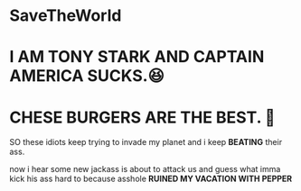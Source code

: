 # SaveTheWorld

# I AM TONY STARK AND CAPTAIN AMERICA SUCKS.:laughing:

# CHESE BURGERS ARE THE BEST. :raised_hands:

SO these idiots keep trying to invade my planet and i keep **BEATING** their ass.

now i hear some new jackass is about to attack us and guess what imma kick his ass hard to because asshole **RUINED MY VACATION WITH PEPPER**
